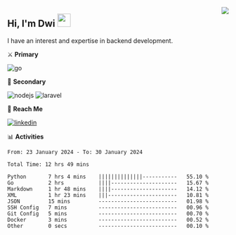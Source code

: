 [<img src="https://komarev.com/ghpvc/?username=masred&color=green&style=flat-square&label=Profile+Views" align="right">](github.com/masred)

## Hi, I'm Dwi <img src="https://raw.githubusercontent.com/MartinHeinz/MartinHeinz/master/wave.gif" width="30px">

I have an interest and expertise in backend development.

⚔️ **Primary**

![go](https://img.shields.io/badge/---?logo=go&label=Golang&style=social)

🔪 **Secondary**

![nodejs](https://img.shields.io/badge/---?logo=node.js&label=Node.js&style=social&logoColor=green)
![laravel](https://img.shields.io/badge/---?logo=laravel&label=Laravel&style=social)

🔗 **Reach Me**

[![linkedin](https://img.shields.io/badge/---?logo=linkedin&label=LinkedIn&style=social)](https://linkedin.com/in/dwifitriyanto)

📊 **Activities**

<!--START_SECTION:waka-->

```all_time
From: 23 January 2024 - To: 30 January 2024

Total Time: 12 hrs 49 mins

Python       7 hrs 4 mins    ||||||||||||||-----------   55.10 %
Go           2 hrs           ||||---------------------   15.67 %
Markdown     1 hr 48 mins    ||||---------------------   14.12 %
XML          1 hr 23 mins    |||----------------------   10.81 %
JSON         15 mins         -------------------------   01.98 %
SSH Config   7 mins          -------------------------   00.96 %
Git Config   5 mins          -------------------------   00.70 %
Docker       3 mins          -------------------------   00.52 %
Other        0 secs          -------------------------   00.10 %
```

<!--END_SECTION:waka-->
